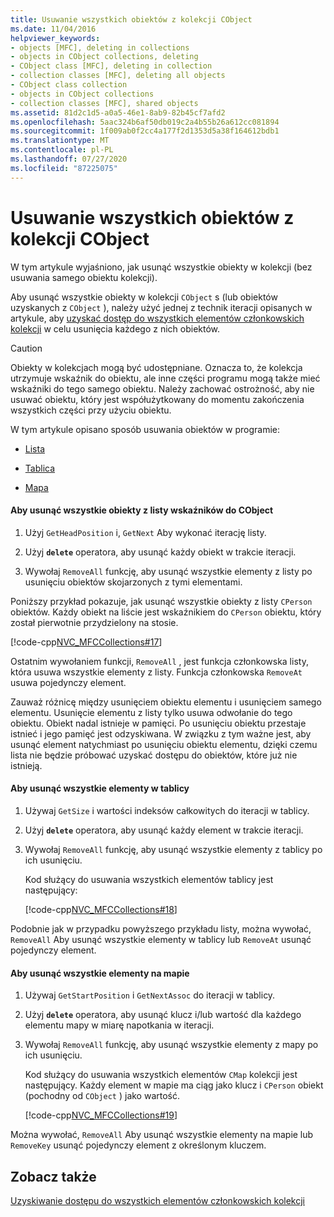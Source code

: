 ```yaml
---
title: Usuwanie wszystkich obiektów z kolekcji CObject
ms.date: 11/04/2016
helpviewer_keywords:
- objects [MFC], deleting in collections
- objects in CObject collections, deleting
- CObject class [MFC], deleting in collection
- collection classes [MFC], deleting all objects
- CObject class collection
- objects in CObject collections
- collection classes [MFC], shared objects
ms.assetid: 81d2c1d5-a0a5-46e1-8ab9-82b45cf7afd2
ms.openlocfilehash: 5aac324b6af50db019c2a4b55b26a612cc081894
ms.sourcegitcommit: 1f009ab0f2cc4a177f2d1353d5a38f164612bdb1
ms.translationtype: MT
ms.contentlocale: pl-PL
ms.lasthandoff: 07/27/2020
ms.locfileid: "87225075"
---
```

# <a name="deleting-all-objects-in-a-cobject-collection"></a>Usuwanie wszystkich obiektów z kolekcji CObject

W tym artykule wyjaśniono, jak usunąć wszystkie obiekty w kolekcji (bez usuwania samego obiektu kolekcji).

Aby usunąć wszystkie obiekty w kolekcji `CObject` s (lub obiektów uzyskanych z `CObject` ), należy użyć jednej z technik iteracji opisanych w artykule, aby [uzyskać dostęp do wszystkich elementów członkowskich kolekcji](accessing-all-members-of-a-collection.md) w celu usunięcia każdego z nich obiektów.

> [!CAUTION]
> Obiekty w kolekcjach mogą być udostępniane. Oznacza to, że kolekcja utrzymuje wskaźnik do obiektu, ale inne części programu mogą także mieć wskaźniki do tego samego obiektu. Należy zachować ostrożność, aby nie usuwać obiektu, który jest współużytkowany do momentu zakończenia wszystkich części przy użyciu obiektu.

W tym artykule opisano sposób usuwania obiektów w programie:

- [Lista](#_core_to_delete_all_objects_in_a_list_of_pointers_to_cobject)

- [Tablica](#_core_to_delete_all_elements_in_an_array)

- [Mapa](#_core_to_delete_all_elements_in_a_map)

#### <a name="to-delete-all-objects-in-a-list-of-pointers-to-cobject"></a><a name="_core_to_delete_all_objects_in_a_list_of_pointers_to_cobject"></a>Aby usunąć wszystkie obiekty z listy wskaźników do CObject

1. Użyj `GetHeadPosition` i, `GetNext` Aby wykonać iterację listy.

1. Użyj **`delete`** operatora, aby usunąć każdy obiekt w trakcie iteracji.

1. Wywołaj `RemoveAll` funkcję, aby usunąć wszystkie elementy z listy po usunięciu obiektów skojarzonych z tymi elementami.

Poniższy przykład pokazuje, jak usunąć wszystkie obiekty z listy `CPerson` obiektów. Każdy obiekt na liście jest wskaźnikiem do `CPerson` obiektu, który został pierwotnie przydzielony na stosie.

[!code-cpp[NVC_MFCCollections#17](codesnippet/cpp/deleting-all-objects-in-a-cobject-collection_1.cpp)]

Ostatnim wywołaniem funkcji, `RemoveAll` , jest funkcja członkowska listy, która usuwa wszystkie elementy z listy. Funkcja członkowska `RemoveAt` usuwa pojedynczy element.

Zauważ różnicę między usunięciem obiektu elementu i usunięciem samego elementu. Usunięcie elementu z listy tylko usuwa odwołanie do tego obiektu. Obiekt nadal istnieje w pamięci. Po usunięciu obiektu przestaje istnieć i jego pamięć jest odzyskiwana. W związku z tym ważne jest, aby usunąć element natychmiast po usunięciu obiektu elementu, dzięki czemu lista nie będzie próbować uzyskać dostępu do obiektów, które już nie istnieją.

#### <a name="to-delete-all-elements-in-an-array"></a><a name="_core_to_delete_all_elements_in_an_array"></a>Aby usunąć wszystkie elementy w tablicy

1. Używaj `GetSize` i wartości indeksów całkowitych do iteracji w tablicy.

1. Użyj **`delete`** operatora, aby usunąć każdy element w trakcie iteracji.

1. Wywołaj `RemoveAll` funkcję, aby usunąć wszystkie elementy z tablicy po ich usunięciu.

   Kod służący do usuwania wszystkich elementów tablicy jest następujący:

   [!code-cpp[NVC_MFCCollections#18](codesnippet/cpp/deleting-all-objects-in-a-cobject-collection_2.cpp)]

Podobnie jak w przypadku powyższego przykładu listy, można wywołać, `RemoveAll` Aby usunąć wszystkie elementy w tablicy lub `RemoveAt` usunąć pojedynczy element.

#### <a name="to-delete-all-elements-in-a-map"></a><a name="_core_to_delete_all_elements_in_a_map"></a>Aby usunąć wszystkie elementy na mapie

1. Używaj `GetStartPosition` i `GetNextAssoc` do iteracji w tablicy.

1. Użyj **`delete`** operatora, aby usunąć klucz i/lub wartość dla każdego elementu mapy w miarę napotkania w iteracji.

1. Wywołaj `RemoveAll` funkcję, aby usunąć wszystkie elementy z mapy po ich usunięciu.

   Kod służący do usuwania wszystkich elementów `CMap` kolekcji jest następujący. Każdy element w mapie ma ciąg jako klucz i `CPerson` obiekt (pochodny od `CObject` ) jako wartość.

   [!code-cpp[NVC_MFCCollections#19](codesnippet/cpp/deleting-all-objects-in-a-cobject-collection_3.cpp)]

Można wywołać, `RemoveAll` Aby usunąć wszystkie elementy na mapie lub `RemoveKey` usunąć pojedynczy element z określonym kluczem.

## <a name="see-also"></a>Zobacz także

[Uzyskiwanie dostępu do wszystkich elementów członkowskich kolekcji](accessing-all-members-of-a-collection.md)
